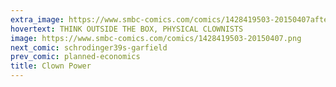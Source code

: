 ```yaml
---
extra_image: https://www.smbc-comics.com/comics/1428419503-20150407after.png
hovertext: THINK OUTSIDE THE BOX, PHYSICAL CLOWNISTS
image: https://www.smbc-comics.com/comics/1428419503-20150407.png
next_comic: schrodinger39s-garfield
prev_comic: planned-economics
title: Clown Power
---
```


